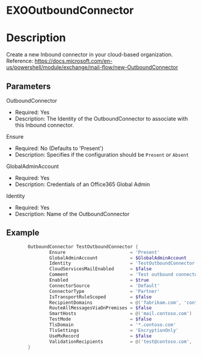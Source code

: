 # EXOOutboundConnector

# Description

Create a new Inbound connector in your cloud-based organization.
Reference: https://docs.microsoft.com/en-us/powershell/module/exchange/mail-flow/new-OutboundConnector

## Parameters

OutboundConnector

- Required: Yes
- Description: The Identity of the OutboundConnector to associate with this Inbound connector.

Ensure

- Required: No (Defaults to 'Present')
- Description: Specifies if the configuration should be `Present` or `Absent`

GlobalAdminAccount

- Required: Yes
- Description: Credentials of an Office365 Global Admin

Identity

- Required: Yes
- Description: Name of the OutboundConnector

## Example

```PowerShell
        OutboundConnector TestOutboundConnector {
                Ensure                        = 'Present'
                GlobalAdminAccount            = $GlobalAdminAccount
                Identity                      = 'TestOutboundConnector'
                CloudServicesMailEnabled      = $false
                Comment                       = 'Test outbound connector'
                Enabled                       = $true
                ConnectorSource               = 'Default'
                ConnectorType                 = 'Partner'
                IsTransportRuleScoped         = $false
                RecipientDomains              = @('fabrikam.com', 'contoso.com')
                RouteAllMessagesViaOnPremises = $false
                SmartHosts                    = @('mail.contoso.com')
                TestMode                      = $false
                TlsDomain                     = '*.contoso.com'
                TlsSettings                   = 'EncryptionOnly'
                UseMxRecord                   = $false
                ValidationRecipients          = @('test@contoso.com', 'contoso.org')
        }
```
